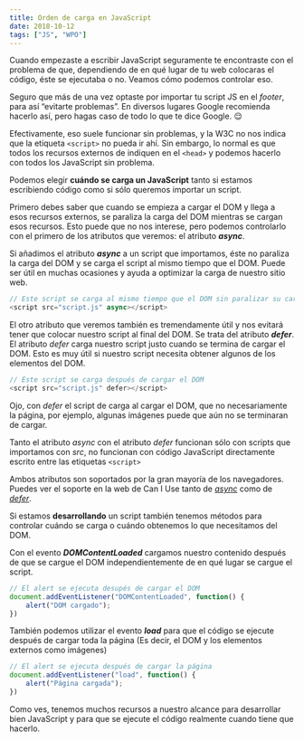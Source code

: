 ```yaml
---
title: Orden de carga en JavaScript
date: 2018-10-12
tags: ["JS", "WPO"]
---
```


Cuando empezaste a escribir JavaScript seguramente te encontraste con el problema de que, dependiendo de en qué lugar de tu web colocaras el código, éste se ejecutaba o no. Veamos cómo podemos controlar eso.

Seguro que más de una vez optaste por importar tu script JS en el _footer_, para así “evitarte problemas”. En diversos lugares Google recomienda hacerlo así, pero hagas caso de todo lo que te dice Google. 😌

Efectivamente, eso suele funcionar sin problemas, y la W3C no nos indica que la etiqueta `<script>` no pueda ir ahí. Sin embargo, lo normal es que todos los recursos externos de indiquen en el `<head>` y podemos hacerlo con todos los JavaScript sin problema.

Podemos elegir **cuándo se carga un JavaScript** tanto si estamos escribiendo código como si sólo queremos importar un script.

Primero debes saber que cuando se empieza a cargar el DOM y llega a esos recursos externos, se paraliza la carga del DOM mientras se cargan esos recursos. Esto puede que no nos interese, pero podemos controlarlo con el primero de los atributos que veremos: el atributo _**async**_.

Si añadimos el atributo _**async**_ a un script que importamos, éste no paraliza la carga del DOM y se carga el script al mismo tiempo que el DOM. Puede ser útil en muchas ocasiones y ayuda a optimizar la carga de nuestro sitio web.

```js
// Este script se carga al mismo tiempo que el DOM sin paralizar su carga
<script src="script.js" async></script>
```

El otro atributo que veremos también es tremendamente útil y nos evitará tener que colocar nuestro script al final del DOM. Se trata del atributo _**defer**_. El atributo _defer_ carga nuestro script justo cuando se termina de cargar el DOM. Esto es muy útil si nuestro script necesita obtener algunos de los elementos del DOM.

```js
// Este script se carga después de cargar el DOM
<script src="script.js" defer></script>
```

Ojo, con _defer_ el script de carga al cargar el DOM, que no necesariamente la página, por ejemplo, algunas imágenes puede que aún no se terminaran de cargar.

Tanto el atributo _async_ con el atributo _defer_ funcionan sólo con scripts que importamos con _src_, no funcionan con código JavaScript directamente escrito entre las etiquetas `<script>`

Ambos atributos son soportados por la gran mayoría de los navegadores. Puedes ver el soporte en la web de Can I Use tanto de [_async_](https://caniuse.com/#search=async) como de [_defer_](https://caniuse.com/#search=defer).

Si estamos **desarrollando** un script también tenemos métodos para controlar cuándo se carga o cuándo obtenemos lo que necesitamos del DOM.

Con el evento _**DOMContentLoaded**_ cargamos nuestro contenido después de que se cargue el DOM independientemente de en qué lugar se cargue el script.

```js
// El alert se ejecuta desupés de cargar el DOM
document.addEventListener("DOMContentLoaded", function() {
    alert("DOM cargado");
})
```

También podemos utilizar el evento **_load_** para que el código se ejecute después de cargar toda la página (Es decir, el DOM y los elementos externos como imágenes)

```js
// El alert se ejecuta después de cargar la página
document.addEventListener("load", function() {
    alert("Página cargada");
})
```

Como ves, tenemos muchos recursos a nuestro alcance para desarrollar bien JavaScript y para que se ejecute el código realmente cuando tiene que hacerlo.
